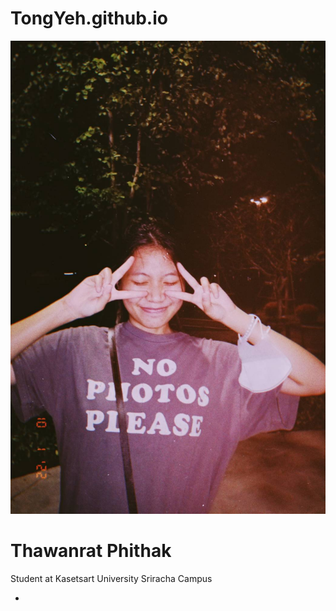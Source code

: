 # TongYeh.github.io 
![Tong.png](./137182.jpg)
# Thawanrat Phithak
Student at Kasetsart University Sriracha Campus

- 
